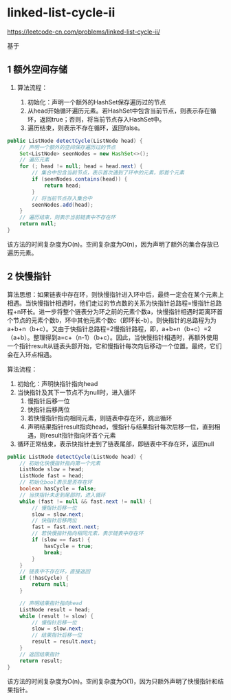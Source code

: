 # linked-list-cycle-ii

https://leetcode-cn.com/problems/linked-list-cycle-ii/

基于

[141.linked-list-cycle]: 0141-linked-list-cycle.md

## 1 额外空间存储

1. 算法流程：

   1. 初始化：声明一个额外的HashSet保存遍历过的节点
   2. 从head开始循环遍历元素。若HashSet中包含当前节点，则表示存在循环，返回true；否则，将当前节点存入HashSet中。
   3. 遍历结束，则表示不存在循环，返回false。

```java
public ListNode detectCycle(ListNode head) {
    // 声明一个额外的空间保存遍历过的节点
    Set<ListNode> seenNodes = new HashSet<>();
    // 遍历元素
    for (; head != null; head = head.next) {
        // 集合中包含当前节点，表示首次遇到了环中的元素，即首个元素
        if (seenNodes.contains(head)) {
            return head;
        }
        // 将当前节点存入集合中
        seenNodes.add(head);
    }
    // 遍历结束，则表示当前链表中不存在环
    return null;
}
```

该方法的时间复杂度为O(n)。空间复杂度为O(n)，因为声明了额外的集合存放已遍历元素。

## 2 快慢指针

算法思想：如果链表中存在环，则快慢指针进入环中后，最终一定会在某个元素上相遇。当快慢指针相遇时，他们走过的节点数的关系为快指针总路程=慢指针总路程+n环长。进一步将整个链表分为环之前的元素个数a，快慢指针相遇时距离环首个节点的元素个数b，环中其他元素个数c（即环长-b）。则快指针的总路程为为a+b+n（b+c）。又由于快指针总路程=2慢指针路程，即，a+b+n（b+c）=2（a+b）。整理得到a=c+（n-1）（b+c）。因此，当快慢指针相遇时，再额外使用一个指针result从链表头部开始，它和慢指针每次向后移动一个位置。最终，它们会在入环点相遇。

算法流程：

1. 初始化：声明快指针指向head
2. 当快指针及其下一节点不为null时，进入循环
   1. 慢指针后移一位
   2. 快指针后移两位
   3. 若快慢指针指向相同元素，则链表中存在环，跳出循环
   4. 声明结果指针result指向head，慢指针与结果指针每次后移一位，直到相遇，则result指针指向环首个元素
3. 循环正常结束，表示快指针走到了链表尾部，即链表中不存在环，返回null

```java
public ListNode detectCycle(ListNode head) {
    // 初始化快慢指针指向第一个元素
    ListNode slow = head;
    ListNode fast = head;
    // 初始化bool表示是否存在环
    boolean hasCycle = false;
    // 当快指针未走到尾部时，进入循环
    while (fast != null && fast.next != null) {
        // 慢指针后移一位
        slow = slow.next;
        // 快指针后移两位
        fast = fast.next.next;
        // 若快慢指针指向相同元素，表示链表中存在环
        if (slow == fast) {
            hasCycle = true;
            break;
        }
    }
    // 链表中不存在环，直接返回
    if (!hasCycle) {
        return null;
    }

    // 声明结果指针指向head
    ListNode result = head;
    while (result != slow) {
        // 慢指针后移一位
        slow = slow.next;
        // 结果指针后移一位
        result = result.next;
    }
    // 返回结果指针
    return result;
}
```

该方法的时间复杂度为O(n)。空间复杂度为O(1)，因为只额外声明了快慢指针和结果指针。